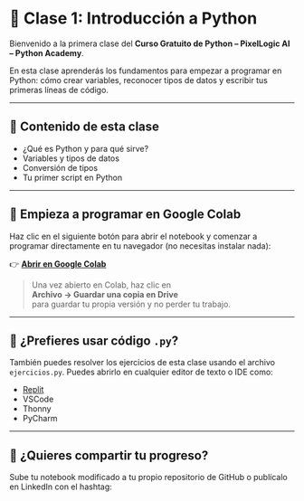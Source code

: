 # 🧠 Clase 1: Introducción a Python

Bienvenido a la primera clase del **Curso Gratuito de Python – PixelLogic AI – Python Academy**.

En esta clase aprenderás los fundamentos para empezar a programar en Python: cómo crear variables, reconocer tipos de datos y escribir tus primeras líneas de código.

---

## 📘 Contenido de esta clase

- ¿Qué es Python y para qué sirve?
- Variables y tipos de datos
- Conversión de tipos
- Tu primer script en Python

---

## 🚀 Empieza a programar en Google Colab

Haz clic en el siguiente botón para abrir el notebook y comenzar a programar directamente en tu navegador (no necesitas instalar nada):

👉 [**Abrir en Google Colab**](https://colab.research.google.com/github/PixelLogicAI/curso-python-codex/blob/main/clase_1/clase_1.ipynb)

> Una vez abierto en Colab, haz clic en  
> **Archivo → Guardar una copia en Drive**  
> para guardar tu propia versión y no perder tu trabajo.

---

## 🧪 ¿Prefieres usar código `.py`?

También puedes resolver los ejercicios de esta clase usando el archivo `ejercicios.py`. Puedes abrirlo en cualquier editor de texto o IDE como:

- [Replit](https://replit.com/)
- VSCode
- Thonny
- PyCharm

---

## 💬 ¿Quieres compartir tu progreso?

Sube tu notebook modificado a tu propio repositorio de GitHub o publícalo en LinkedIn con el hashtag:


